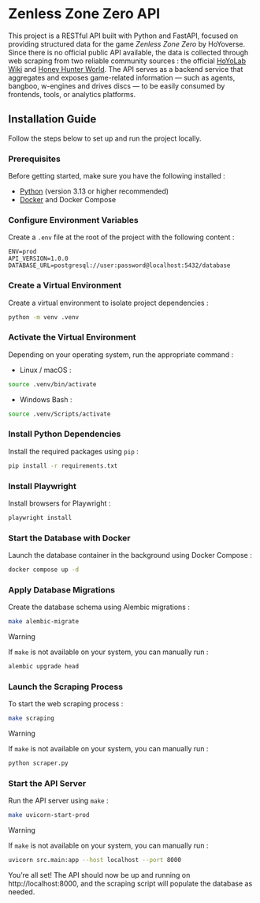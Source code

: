 # Zenless Zone Zero API
This project is a RESTful API built with Python and FastAPI, focused on providing structured data for the game *Zenless Zone Zero* by HoYoverse. Since there is no official public API available, the data is collected through web scraping from two reliable community sources : the official [HoYoLab Wiki](https://wiki.hoyolab.com/pc/zzz/home) and [Honey Hunter World](https://zzz.honeyhunterworld.com). The API serves as a backend service that aggregates and exposes game-related information — such as agents, bangboo, w-engines and drives discs — to be easily consumed by frontends, tools, or analytics platforms.

## Installation Guide
Follow the steps below to set up and run the project locally.

### Prerequisites
Before getting started, make sure you have the following installed :

- [Python](https://www.python.org/) (version 3.13 or higher recommended)  
- [Docker](https://www.docker.com/) and Docker Compose  

### Configure Environment Variables

Create a `.env` file at the root of the project with the following content :

```.env
ENV=prod
API_VERSION=1.0.0
DATABASE_URL=postgresql://user:password@localhost:5432/database
```

### Create a Virtual Environment
Create a virtual environment to isolate project dependencies :
```bash
python -m venv .venv
```

### Activate the Virtual Environment
Depending on your operating system, run the appropriate command :
- Linux / macOS :
```bash
source .venv/bin/activate
```

- Windows Bash :
```bash
source .venv/Scripts/activate
```

### Install Python Dependencies
Install the required packages using `pip` :
```bash
pip install -r requirements.txt
```

### Install Playwright
Install browsers for Playwright :
```bash
playwright install
```

### Start the Database with Docker
Launch the database container in the background using Docker Compose :
```bash
docker compose up -d
```

### Apply Database Migrations
Create the database schema using Alembic migrations :
```bash
make alembic-migrate
```

> [!WARNING]
> If `make` is not available on your system, you can manually run :
> ```bash
> alembic upgrade head
> ```

### Launch the Scraping Process
To start the web scraping process :
```bash
make scraping
```

> [!WARNING]
> If `make` is not available on your system, you can manually run :
> ```bash
> python scraper.py
> ```

### Start the API Server
Run the API server using `make` :
```bash
make uvicorn-start-prod
```

> [!WARNING]
> If `make` is not available on your system, you can manually run :
> ```bash
> uvicorn src.main:app --host localhost --port 8000
> ```

You’re all set! The API should now be up and running on http://localhost:8000, and the scraping script will populate the database as needed.
